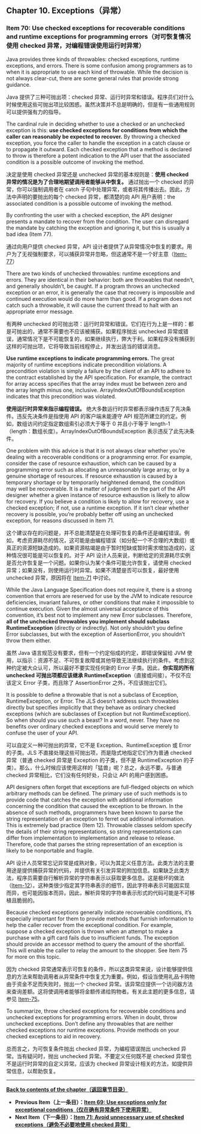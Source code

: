 ## Chapter 10. Exceptions（异常）

### Item 70: Use checked exceptions for recoverable conditions and runtime exceptions for programming errors（对可恢复情况使用 checked 异常，对编程错误使用运行时异常）

Java provides three kinds of throwables: checked exceptions, runtime exceptions, and errors. There is some confusion among programmers as to when it is appropriate to use each kind of throwable. While the decision is not always clear-cut, there are some general rules that provide strong guidance.

Java 提供了三种可抛出项：checked 异常、运行时异常和错误。程序员们对什么时候使用这些可抛出项比较困惑。虽然决策并不总是明确的，但是有一些通用规则可以提供强有力的指导。

The cardinal rule in deciding whether to use a checked or an unchecked exception is this: **use checked exceptions for conditions from which the caller can reasonably be expected to recover.** By throwing a checked exception, you force the caller to handle the exception in a catch clause or to propagate it outward. Each checked exception that a method is declared to throw is therefore a potent indication to the API user that the associated condition is a possible outcome of invoking the method.

决定是使用 checked 异常还是 unchecked 异常的基本规则是：**使用 checked 异常的情况是为了合理地期望调用者能够从中恢复。** 通过抛出一个 checked 的异常，你可以强制调用者在 catch 子句中处理异常，或者将其传播出去。因此，方法中声明的要抛出的每个 checked 异常，都清楚的向 API 用户表明：the associated condition is a possible outcome of invoking the method.

By confronting the user with a checked exception, the API designer presents a mandate to recover from the condition. The user can disregard the mandate by catching the exception and ignoring it, but this is usually a bad idea (Item 77).

通过向用户提供 checked 异常，API 设计者提供了从异常情况中恢复的要求。用户为了无视强制要求，可以捕获异常并忽略，但这通常不是一个好主意（[Item-77](/Chapter-10/Chapter-10-Item-77-Don’t-ignore-exceptions.md)）

There are two kinds of unchecked throwables: runtime exceptions and errors. They are identical in their behavior: both are throwables that needn’t, and generally shouldn’t, be caught. If a program throws an unchecked exception or an error, it is generally the case that recovery is impossible and continued execution would do more harm than good. If a program does not catch such a throwable, it will cause the current thread to halt with an appropriate error message.

有两种 unchecked 的可抛出项：运行时异常和错误。它们在行为上是一样的：都是可抛出的，通常不需要也不应该被捕获。如果程序抛出 unchecked 异常或错误，通常情况下是不可能恢复的，如果继续执行，弊大于利。如果程序没有捕获到这样的可抛出项，它将导致当前线程停止，并发出适当的错误消息。

**Use runtime exceptions to indicate programming errors.** The great majority of runtime exceptions indicate precondition violations. A precondition violation is simply a failure by the client of an API to adhere to the contract established by the API specification. For example, the contract for array access specifies that the array index must be between zero and the array length minus one, inclusive. ArrayIndexOutOfBoundsException indicates that this precondition was violated.

**使用运行时异常来指示编程错误。** 绝大多数运行时异常都表示操作违反了先决条件。违反先决条件是指使用 API 的客户端未能遵守 API 规范所建立的约定。例如，数组访问约定指定数组索引必须大于等于 0 并且小于等于 length-1 （length：数组长度）。ArrayIndexOutOfBoundsException 表示违反了此先决条件。

One problem with this advice is that it is not always clear whether you’re dealing with a recoverable conditions or a programming error. For example, consider the case of resource exhaustion, which can be caused by a programming error such as allocating an unreasonably large array, or by a genuine shortage of resources. If resource exhaustion is caused by a temporary shortage or by temporarily heightened demand, the condition may well be recoverable. It is a matter of judgment on the part of the API designer whether a given instance of resource exhaustion is likely to allow for recovery. If you believe a condition is likely to allow for recovery, use a checked exception; if not, use a runtime exception. If it isn’t clear whether recovery is possible, you’re probably better off using an unchecked exception, for reasons discussed in Item 71.

这个建议存在的问题是，并不总能清楚是在处理可恢复的条件还是编程错误。例如，考虑资源耗尽的情况，这可能是由编程错误（如分配一个不合理的大数组）或真正的资源短缺造成的。如果资源枯竭是由于暂时短缺或暂时需求增加造成的，这种情况很可能是可以恢复的。对于 API 设计人员来说，判断给定的资源耗尽实例是否允许恢复是一个问题。如果你认为某个条件可能允许恢复，请使用 checked 异常；如果没有，则使用运行时异常。如果不清楚是否可以恢复，最好使用 unchecked 异常，原因将在 [Item-71](/Chapter-10/Chapter-10-Item-71-Avoid-unnecessary-use-of-checked-exceptions.md) 中讨论。

While the Java Language Specification does not require it, there is a strong convention that errors are reserved for use by the JVM to indicate resource deficiencies, invariant failures, or other conditions that make it impossible to continue execution. Given the almost universal acceptance of this convention, it’s best not to implement any new Error subclasses. Therefore, **all of the unchecked throwables you implement should subclass RuntimeException** (directly or indirectly). Not only shouldn’t you define Error subclasses, but with the exception of AssertionError, you shouldn’t throw them either.

虽然 Java 语言规范没有要求，但有一个约定俗成的约定，即错误保留给 JVM 使用，以指示：资源不足、不可恢复故障或其他导致无法继续执行的条件。考虑到这种约定被大众认可，所以最好不要实现任何新的 Error 子类。因此，**你实现的所有 unchecked 可抛出项都应该继承 RuntimeException**（直接或间接）。不仅不应该定义 Error 子类，而且除了 AssertionError 之外，不应该抛出它们。

It is possible to define a throwable that is not a subclass of Exception, RuntimeException, or Error. The JLS doesn’t address such throwables directly but specifies implicitly that they behave as ordinary checked exceptions (which are subclasses of Exception but not RuntimeException). So when should you use such a beast? In a word, never. They have no benefits over ordinary checked exceptions and would serve merely to confuse the user of your API.

可以自定义一种可抛出的异常，它不是 Exception、RuntimeException 或 Error 的子类。JLS 不直接处理这些可抛出项，而是隐式地指定它们作为普通 checked 异常（普通 checked 异常是 Exception 的子类，但不是 RuntimeException 的子类）。那么，什么时候应该使用这样的「猛兽」呢？总之，永远不要。与普通 checked 异常相比，它们没有任何好处，只会让 API 的用户感到困惑。

API designers often forget that exceptions are full-fledged objects on which arbitrary methods can be defined. The primary use of such methods is to provide code that catches the exception with additional information concerning the condition that caused the exception to be thrown. In the absence of such methods, programmers have been known to parse the string representation of an exception to ferret out additional information. This is extremely bad practice (Item 12). Throwable classes seldom specify the details of their string representations, so string representations can differ from implementation to implementation and release to release. Therefore, code that parses the string representation of an exception is likely to be nonportable and fragile.

API 设计人员常常忘记异常是成熟对象，可以为其定义任意方法。此类方法的主要用途是提供捕获异常的代码，并提供有关引发异常的附加信息。如果缺乏此类方法，程序员需要自行解析异常的字符串表示以获取更多信息。这是极坏的做法（[Item-12](/Chapter-3/Chapter-3-Item-12-Always-override-toString.md)）。这种类很少指定其字符串表示的细节，因此字符串表示可能因实现而异，也可能因版本而异。因此，解析异常的字符串表示形式的代码可能是不可移植且脆弱的。

Because checked exceptions generally indicate recoverable conditions, it’s especially important for them to provide methods that furnish information to help the caller recover from the exceptional condition. For example, suppose a checked exception is thrown when an attempt to make a purchase with a gift card fails due to insufficient funds. The exception should provide an accessor method to query the amount of the shortfall. This will enable the caller to relay the amount to the shopper. See Item 75 for more on this topic.

因为 checked 异常通常表示可恢复的条件，所以这类异常来说，设计能够提供信息的方法来帮助调用者从异常条件中恢复尤为重要。例如，假设当使用礼品卡购物由于资金不足而失败时，抛出一个 checked 异常。该异常应提供一个访问器方法来查询差额。这将使调用者能够将金额传递给购物者。有关此主题的更多信息，请参见 [Item-75](/Chapter-10/Chapter-10-Item-75-Include-failure-capture-information-in-detail-messages.md)。

To summarize, throw checked exceptions for recoverable conditions and unchecked exceptions for programming errors. When in doubt, throw unchecked exceptions. Don’t define any throwables that are neither checked exceptions nor runtime exceptions. Provide methods on your checked exceptions to aid in recovery.

总而言之，为可恢复条件抛出 checked 异常，为编程错误抛出 unchecked 异常。当有疑问时，抛出 unchecked 异常。不要定义任何既不是 checked 异常也不是运行时异常的自定义异常。应该为 checked 异常设计相关的方法，如提供异常信息，以帮助恢复。

---
**[Back to contents of the chapter（返回章节目录）](/Chapter-10/Chapter-10-Introduction.md)**

- **Previous Item（上一条目）：[Item 69: Use exceptions only for exceptional conditions（仅在确有异常条件下使用异常）](/Chapter-10/Chapter-10-Item-69-Use-exceptions-only-for-exceptional-conditions.md)**
- **Next Item（下一条目）：[Item 71: Avoid unnecessary use of checked exceptions（避免不必要地使用 checked 异常）](/Chapter-10/Chapter-10-Item-71-Avoid-unnecessary-use-of-checked-exceptions.md)**
